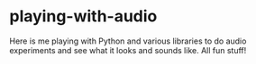 # playing-with-audio

Here is me playing with Python and various libraries to do audio experiments and see what it looks and sounds like. All fun stuff!
